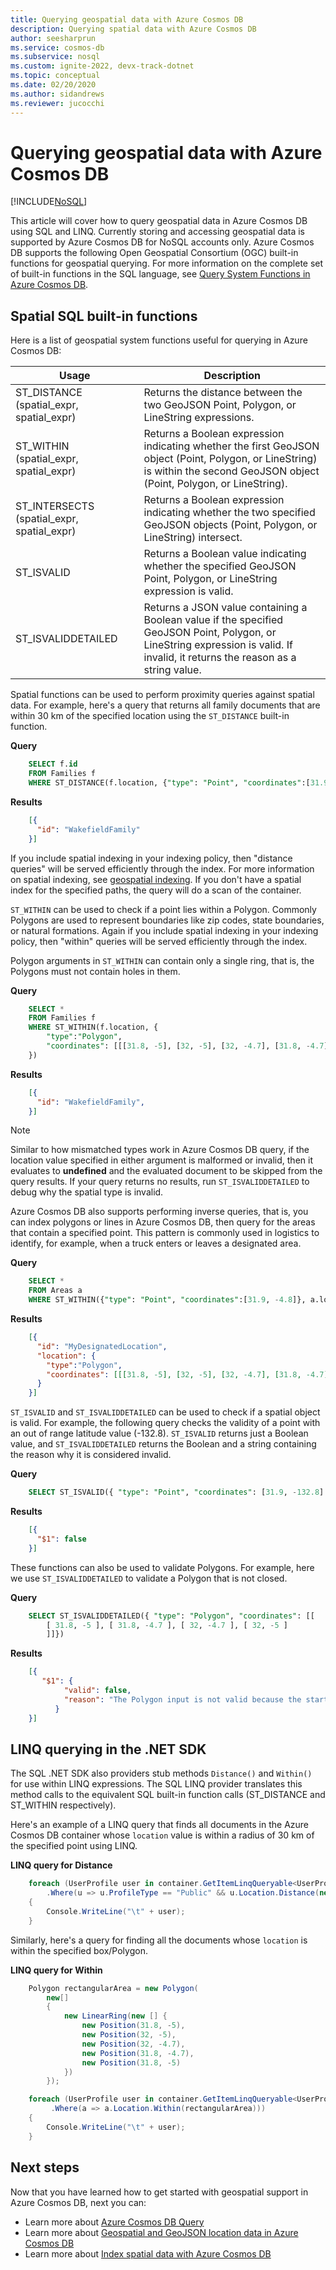 ```yaml
---
title: Querying geospatial data with Azure Cosmos DB
description: Querying spatial data with Azure Cosmos DB
author: seesharprun
ms.service: cosmos-db
ms.subservice: nosql
ms.custom: ignite-2022, devx-track-dotnet
ms.topic: conceptual
ms.date: 02/20/2020
ms.author: sidandrews
ms.reviewer: jucocchi
---
```

# Querying geospatial data with Azure Cosmos DB
[!INCLUDE[NoSQL](../../includes/appliesto-nosql.md)]

This article will cover how to query geospatial data in Azure Cosmos DB using SQL and LINQ. Currently storing and accessing geospatial data is supported by Azure Cosmos DB for NoSQL accounts only. Azure Cosmos DB supports the following Open Geospatial Consortium (OGC) built-in functions for geospatial querying. For more information on the complete set of built-in functions in the SQL language, see [Query System Functions in Azure Cosmos DB](system-functions.md).

## Spatial SQL built-in functions

Here is a list of geospatial system functions useful for querying in Azure Cosmos DB:

|**Usage**|**Description**|
|---|---|
| ST_DISTANCE (spatial_expr, spatial_expr) | Returns the distance between the two GeoJSON Point, Polygon, or LineString expressions.|
|ST_WITHIN (spatial_expr, spatial_expr) | Returns a Boolean expression indicating whether the first GeoJSON object (Point, Polygon, or LineString) is within the second GeoJSON object (Point, Polygon, or LineString).|
|ST_INTERSECTS (spatial_expr, spatial_expr)| Returns a Boolean expression indicating whether the two specified GeoJSON objects (Point, Polygon, or LineString) intersect.|
|ST_ISVALID| Returns a Boolean value indicating whether the specified GeoJSON Point, Polygon, or LineString expression is valid.|
| ST_ISVALIDDETAILED| Returns a JSON value containing a Boolean value if the specified GeoJSON Point, Polygon, or LineString expression is valid. If invalid, it returns the reason as a string value.|

Spatial functions can be used to perform proximity queries against spatial data. For example, here's a query that returns all family documents that are within 30 km of the specified location using the `ST_DISTANCE` built-in function.

**Query**

```sql
    SELECT f.id
    FROM Families f
    WHERE ST_DISTANCE(f.location, {"type": "Point", "coordinates":[31.9, -4.8]}) < 30000
```

**Results**

```json
    [{
      "id": "WakefieldFamily"
    }]
```

If you include spatial indexing in your indexing policy, then "distance queries" will be served efficiently through the index. For more information on spatial indexing, see [geospatial indexing](geospatial-index.md). If you don't have a spatial index for the specified paths, the query will do a scan of the container.

`ST_WITHIN` can be used to check if a point lies within a Polygon. Commonly Polygons are used to represent boundaries like zip codes, state boundaries, or natural formations. Again if you include spatial indexing in your indexing policy, then "within" queries will be served efficiently through the index.

Polygon arguments in `ST_WITHIN` can contain only a single ring, that is, the Polygons must not contain holes in them.

**Query**

```sql
    SELECT *
    FROM Families f
    WHERE ST_WITHIN(f.location, {
        "type":"Polygon",
        "coordinates": [[[31.8, -5], [32, -5], [32, -4.7], [31.8, -4.7], [31.8, -5]]]
    })
```

**Results**

```json
    [{
      "id": "WakefieldFamily",
    }]
```

> [!NOTE]
> Similar to how mismatched types work in Azure Cosmos DB query, if the location value specified in either argument is malformed or invalid, then it evaluates to **undefined** and the evaluated document to be skipped from the query results. If your query returns no results, run `ST_ISVALIDDETAILED` to debug why the spatial type is invalid.
>
>

Azure Cosmos DB also supports performing inverse queries, that is, you can index polygons or lines in Azure Cosmos DB, then query for the areas that contain a specified point. This pattern is commonly used in logistics to identify, for example, when a truck enters or leaves a designated area.

**Query**

```sql
    SELECT *
    FROM Areas a
    WHERE ST_WITHIN({"type": "Point", "coordinates":[31.9, -4.8]}, a.location)
```

**Results**

```json
    [{
      "id": "MyDesignatedLocation",
      "location": {
        "type":"Polygon",
        "coordinates": [[[31.8, -5], [32, -5], [32, -4.7], [31.8, -4.7], [31.8, -5]]]
      }
    }]
```

`ST_ISVALID` and `ST_ISVALIDDETAILED` can be used to check if a spatial object is valid. For example, the following query checks the validity of a point with an out of range latitude value (-132.8). `ST_ISVALID` returns just a Boolean value, and `ST_ISVALIDDETAILED` returns the Boolean and a string containing the reason why it is considered invalid.

**Query**

```sql
    SELECT ST_ISVALID({ "type": "Point", "coordinates": [31.9, -132.8] })
```

**Results**

```json
    [{
      "$1": false
    }]
```

These functions can also be used to validate Polygons. For example, here we use `ST_ISVALIDDETAILED` to validate a Polygon that is not closed.

**Query**

```sql
    SELECT ST_ISVALIDDETAILED({ "type": "Polygon", "coordinates": [[ 
        [ 31.8, -5 ], [ 31.8, -4.7 ], [ 32, -4.7 ], [ 32, -5 ] 
        ]]})
```

**Results**

```json
    [{
       "$1": { 
            "valid": false, 
            "reason": "The Polygon input is not valid because the start and end points of the ring number 1 are not the same. Each ring of a Polygon must have the same start and end points." 
          }
    }]
```

## LINQ querying in the .NET SDK

The SQL .NET SDK also providers stub methods `Distance()` and `Within()` for use within LINQ expressions. The SQL LINQ provider translates this method calls to the equivalent SQL built-in function calls (ST_DISTANCE and ST_WITHIN respectively).

Here's an example of a LINQ query that finds all documents in the Azure Cosmos DB container whose `location` value is within a radius of 30 km of the specified point using LINQ.

**LINQ query for Distance**

```csharp
    foreach (UserProfile user in container.GetItemLinqQueryable<UserProfile>(allowSynchronousQueryExecution: true)
        .Where(u => u.ProfileType == "Public" && u.Location.Distance(new Point(32.33, -4.66)) < 30000))
    {
        Console.WriteLine("\t" + user);
    }
```

Similarly, here's a query for finding all the documents whose `location` is within the specified box/Polygon.

**LINQ query for Within**

```csharp
    Polygon rectangularArea = new Polygon(
        new[]
        {
            new LinearRing(new [] {
                new Position(31.8, -5),
                new Position(32, -5),
                new Position(32, -4.7),
                new Position(31.8, -4.7),
                new Position(31.8, -5)
            })
        });

    foreach (UserProfile user in container.GetItemLinqQueryable<UserProfile>(allowSynchronousQueryExecution: true)
         .Where(a => a.Location.Within(rectangularArea)))
    {
        Console.WriteLine("\t" + user);
    }
```

## Next steps

Now that you have learned how to get started with geospatial support in Azure Cosmos DB, next you can:

* Learn more about [Azure Cosmos DB Query](getting-started.md)
* Learn more about [Geospatial and GeoJSON location data in Azure Cosmos DB](geospatial-intro.md)
* Learn more about [Index spatial data with Azure Cosmos DB](geospatial-index.md)

